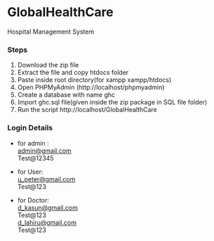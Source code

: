 # GlobalHealthCare
Hospital Management System


### Steps
1. Download the zip file
2. Extract the file and copy htdocs folder
3. Paste inside root directory(for xampp xampp/htdocs)
4. Open PHPMyAdmin (http://localhost/phpmyadmin)
5. Create a database with name ghc
6. Import ghc.sql file(given inside the zip package in SQL file folder)
7. Run the script http://localhost/GlobalHealthCare


### Login Details
- for admin : <br>
admin@gmail.com<br>Test@12345

- for User: <br>
u_peter@gmail.com<br>Test@123 

- for Doctor: <br>
d_kasun@gmail.com<br>Test@123 <br>
d_lahiru@gmail.com<br>Test@123 
